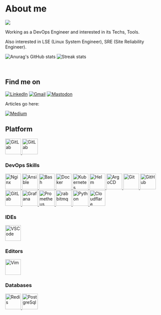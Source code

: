 # About me

![](https://komarev.com/ghpvc/?username=alimehr75)

Working as a DevOps Engineer and interested in its Techs, Tools.

Also interested in LSE (Linux System Engineer), SRE (Site Reliability Engineer).

<!-- ![Stats](https://github-readme-stats.vercel.app/api?username=alimehr75&include_all_commits=true&theme=merko) -->
<!--   <img src="https://github-readme-stats.vercel.app/api?username=alimehr75&show_icons=true&theme=dark"/> -->
  ![Anurag's GitHub stats](https://github-readme-stats-git-masterrstaa-rickstaa.vercel.app/api?username=AliMehraji&theme=cobalt2&show_icons=true&card_width=495px)
  ![Streak stats](https://github-readme-streak-stats.herokuapp.com/?user=AliMehraji&show_icons=true&theme=tokyonight) 

</br>

## Find me on

[![LinkedIn](https://img.shields.io/badge/Linkedin-%230077B5.svg?logo=linkedin&logoColor=white)](https://www.linkedin.com/in/ali-mehraji)
[![Gmail](https://img.shields.io/badge/Gmail-D14836?logo=gmail&logoColor=white)](mailto:a.mehraji75@gmail.com)
[![Mastodon](https://img.shields.io/badge/Mastodon-6364FF?logo=mastodon&logoColor=fff)](https://mastodon.social/@homtaardy)

Articles go here:

[![Medium](https://img.shields.io/badge/Medium-%23000000.svg?logo=medium&logoColor=white)](https://medium.com/@a.mehraji75)

## Platform

<a href="https://www.redhat.com/en/topics/linux">
  <img src="https://cdn.jsdelivr.net/gh/devicons/devicon/icons/linux/linux-original.svg" alt="GitLab" width="50" height="50">
</a>

<a href="https://fedoraproject.org/">
  <img src="https://cdn.jsdelivr.net/gh/devicons/devicon/icons/fedora/fedora-original.svg" alt="GitLab" width="50" height="50">
</a>

### DevOps Skills

<a href="https://nginx.org/en/">
  <img src="https://cdn.jsdelivr.net/gh/devicons/devicon/icons/nginx/nginx-original.svg" alt="Nginx" width="50" height="50">
</a>

<a href="https://docs.ansible.com/">
  <img src="https://cdn.jsdelivr.net/gh/devicons/devicon/icons/ansible/ansible-original.svg" alt="Ansible" width="50" height="50">
</a>

<a href="https://learn-bash.net/">
  <img src="https://cdn.jsdelivr.net/gh/devicons/devicon/icons/bash/bash-original.svg" alt="Bash" width="50" height="50">
</a>

<a href="https://www.docker.com/">
  <img src="https://cdn.simpleicons.org/docker" alt="Docker" width="50" height="50">
</a>

<a href="https://kubernetes.io/">
  <img src="https://cdn.jsdelivr.net/gh/devicons/devicon/icons/kubernetes/kubernetes-original.svg" alt="Kubernetes" width="50" height="50">
</a>

<a href="https://helm.sh/">
  <img src="https://cdn.jsdelivr.net/gh/devicons/devicon/icons/helm/helm-original.svg" alt="Helm" width="50" height="50">
</a>

<a href="https://argo-cd.readthedocs.io/en/stable/">
  <img src="https://cdn.jsdelivr.net/gh/devicons/devicon/icons/argocd/argocd-original.svg" alt="ArgoCD" width="50" height="50">
</a>

<a href="https://git-scm.com/">
  <img src="https://cdn.jsdelivr.net/gh/devicons/devicon/icons/git/git-original.svg" alt="Git" width="50" height="50">
</a>

<a href="https://github.com/">
  <img src="https://cdn.jsdelivr.net/gh/devicons/devicon/icons/github/github-original.svg" alt="GitHub" width="50" height="50">
</a>

<a href="https://about.gitlab.com/">
  <img src="https://cdn.jsdelivr.net/gh/devicons/devicon/icons/gitlab/gitlab-original.svg" alt="GitLab" width="50" height="50">
</a>

<a href="https://grafana.com/">
  <img src="https://cdn.jsdelivr.net/gh/devicons/devicon/icons/grafana/grafana-original.svg" alt="Grafana" width="50" height="50">
</a>

<a href="https://prometheus.io/">
  <img src="https://cdn.jsdelivr.net/gh/devicons/devicon/icons/prometheus/prometheus-original.svg" alt="Prometheus" width="50" height="50">
</a>

<a href="https://www.rabbitmq.com/">
  <img src="https://cdn.jsdelivr.net/gh/devicons/devicon/icons/rabbitmq/rabbitmq-original.svg" alt="rabbitmq" width="50" height="50">
</a>

<a href="https://www.python.org/">
  <img src="https://cdn.jsdelivr.net/gh/devicons/devicon/icons/python/python-original.svg" alt="Python" width="50" height="50">
</a>

<a href="https://www.cloudflare.com/">
  <img src="https://cdn.jsdelivr.net/gh/devicons/devicon/icons/cloudflare/cloudflare-original.svg" alt="Cloudflare" width="50" height="50">
</a>

### IDEs

<a href="https://code.visualstudio.com/">
  <img src="https://cdn.jsdelivr.net/gh/devicons/devicon/icons/vscode/vscode-original.svg" alt="VSCode" width="50" height="50">
</a>

### Editors

<a href="https://www.vim.org/">
  <img src="https://cdn.jsdelivr.net/gh/devicons/devicon/icons/vim/vim-original.svg" alt="Vim" width="50" height="50">
</a>

### Databases

<a href="https://redis.io/">
  <img src="https://cdn.jsdelivr.net/gh/devicons/devicon/icons/redis/redis-original.svg" alt="Redis" width="50" height="50">
</a>

<a href="https://www.postgresql.org/">
  <img src="https://cdn.jsdelivr.net/gh/devicons/devicon/icons/postgresql/postgresql-original.svg" alt="PostgreSql" width="50" height="50">
</a>
